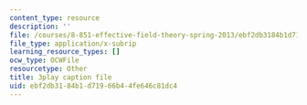 ```yaml
---
content_type: resource
description: ''
file: /courses/8-851-effective-field-theory-spring-2013/ebf2db3184b1d71966b44fe646c81dc4_f4BQ_VHXgd8.srt
file_type: application/x-subrip
learning_resource_types: []
ocw_type: OCWFile
resourcetype: Other
title: 3play caption file
uid: ebf2db31-84b1-d719-66b4-4fe646c81dc4
---
```


